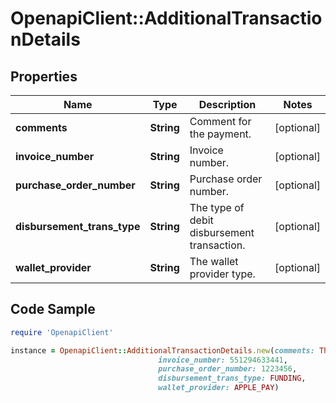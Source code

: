 # OpenapiClient::AdditionalTransactionDetails

## Properties

Name | Type | Description | Notes
------------ | ------------- | ------------- | -------------
**comments** | **String** | Comment for the payment. | [optional] 
**invoice_number** | **String** | Invoice number. | [optional] 
**purchase_order_number** | **String** | Purchase order number. | [optional] 
**disbursement_trans_type** | **String** | The type of debit disbursement transaction. | [optional] 
**wallet_provider** | **String** | The wallet provider type. | [optional] 

## Code Sample

```ruby
require 'OpenapiClient'

instance = OpenapiClient::AdditionalTransactionDetails.new(comments: This is a comment,
                                 invoice_number: 551294633441,
                                 purchase_order_number: 1223456,
                                 disbursement_trans_type: FUNDING,
                                 wallet_provider: APPLE_PAY)
```


